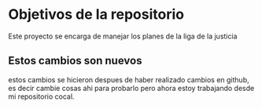 # Objetivos de la repositorio

Este proyecto se encarga de manejar los planes de la liga de la justicia


## Estos cambios son nuevos


estos cambios se hicieron despues de haber realizado cambios en github, es decir cambie cosas ahi para probarlo pero ahora estoy trabajando desde mi repositorio cocal.